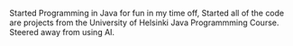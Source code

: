 Started Programming in Java for fun in my time off, Started all of the code are projects from the University of Helsinki Java Programmming Course. Steered away from using AI.
